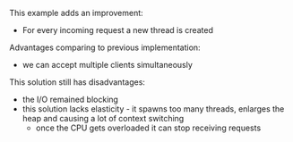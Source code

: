 This example adds an improvement:
- For every incoming request a new thread is created

Advantages comparing to previous implementation:
- we can accept multiple clients simultaneously

This solution still has disadvantages:
- the I/O remained blocking
- this solution lacks elasticity - it spawns too many threads, enlarges the heap and causing a lot of context switching
  - once the CPU gets overloaded it can stop receiving requests